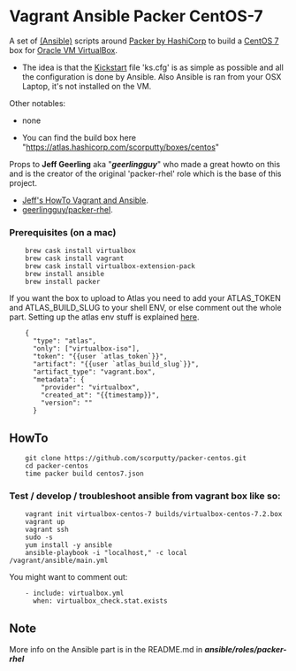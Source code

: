 # Vagrant Ansible Packer CentOS-7
A set of [(Ansible)](https://www.ansible.com) scripts around [Packer by HashiCorp](https://www.packer.io/) to build a [CentOS 7](https://www.centos.org) box for [Oracle VM VirtualBox](https://www.virtualbox.org).

- The idea is that the [Kickstart](http://pykickstart.readthedocs.io/en/latest/) file 'ks.cfg' is as simple as possible and all the configuration is done by Ansible. Also Ansible is ran from your OSX Laptop, it's not installed on the VM.

Other notables:

- none

- You can find the build box here "https://atlas.hashicorp.com/scorputty/boxes/centos"

Props to **Jeff Geerling** aka "***geerlingguy***" who made a great howto on this and is the creator of the original 'packer-rhel' role which is the base of this project.

- [Jeff's HowTo Vagrant and Ansible](http://www.jeffgeerling.com/blog/server-vm-images-ansible-and-packer).
- [geerlingguy/packer-rhel](https://galaxy.ansible.com/geerlingguy/packer-rhel/).

### Prerequisites (on a mac)
```
    brew cask install virtualbox
    brew cask install vagrant
    brew cask install virtualbox-extension-pack
    brew install ansible
    brew install packer
```
If you want the box to upload to Atlas you need to add your ATLAS_TOKEN and ATLAS_BUILD_SLUG to your shell ENV, or else comment out the whole part. Setting up the atlas env stuff is explained [here](https://vagrantcloud.com/help/packer/builds/build-environment).
```
    {
      "type": "atlas",
      "only": ["virtualbox-iso"],
      "token": "{{user `atlas_token`}}",
      "artifact": "{{user `atlas_build_slug`}}",
      "artifact_type": "vagrant.box",
      "metadata": {
        "provider": "virtualbox",
        "created_at": "{{timestamp}}",
        "version": ""
      }
```

## HowTo
```
    git clone https://github.com/scorputty/packer-centos.git
    cd packer-centos
    time packer build centos7.json
```

### Test / develop / troubleshoot ansible from vagrant box like so:
```
    vagrant init virtualbox-centos-7 builds/virtualbox-centos-7.2.box
    vagrant up
    vagrant ssh
    sudo -s
    yum install -y ansible
    ansible-playbook -i "localhost," -c local /vagrant/ansible/main.yml
```
You might want to comment out:
```
    - include: virtualbox.yml
      when: virtualbox_check.stat.exists
```  

## Note
More info on the Ansible part is in the README.md in ***ansible/roles/packer-rhel***
